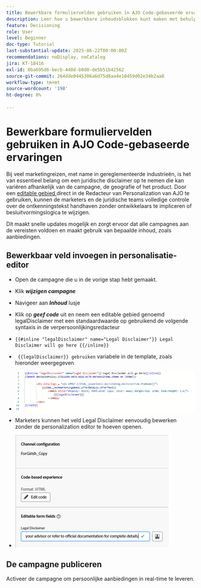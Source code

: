 ```yaml
---
title: Bewerkbare formuliervelden gebruiken in AJO Code-gebaseerde ervaringen
description: Leer hoe u bewerkbare inhoudsblokken kunt maken met behulp van inlineformuliervelden in Adobe Journey Optimizer Code-Based Experience-sjablonen om marketers in staat te stellen dynamische, herbruikbare campagne-inhoud te maken.
feature: Decisioning
role: User
level: Beginner
doc-type: Tutorial
last-substantial-update: 2025-06-22T00:00:00Z
recommendations: noDisplay, noCatalog
jira: KT-18416
exl-id: 0ba695d6-becb-440d-b0d0-de5b51b42562
source-git-commit: 264dde0445306a6d75d8aa4e10459d02e34b2aa8
workflow-type: tm+mt
source-wordcount: '198'
ht-degree: 0%

---
```


# Bewerkbare formuliervelden gebruiken in AJO Code-gebaseerde ervaringen

Bij veel marketingreizen, met name in gereglementeerde industrieën, is het van essentieel belang om een juridische disclaimer op te nemen die kan variëren afhankelijk van de campagne, de geografie of het product. Door een [ editable gebied ](https://experienceleague.adobe.com/en/docs/journey-optimizer-learn/tutorials/channels/code-based-experience-channel/form-fields-in-code-based-experiences) direct in de Redacteur van Personalization van AJO te gebruiken, kunnen de marketers en de juridische teams volledige controle over de ontkenningstekst handhaven zonder ontwikkelaars te impliceren of besluitvormingslogica te wijzigen.

Dit maakt snelle updates mogelijk en zorgt ervoor dat alle campagnes aan de vereisten voldoen en maakt gebruik van bepaalde inhoud, zoals aanbiedingen.

## Bewerkbaar veld invoegen in personalisatie-editor

- Open de campagne die u in de vorige stap hebt gemaakt.
- Klik _**wijzigen campagne**_
- Navigeer aan _**Inhoud**_ lusje
- Klik op _**geef code**_ uit en neem een editable gebied genoemd legalDisclaimer met een standaardwaarde op gebruikend de volgende syntaxis in de verpersoonlijkingsredacteur

- 
  <pre><code>&#123;&#123;#inline &quot;legalDisclaimer&quot; name=&quot;Legal Disclaimer&quot;&#125;&#125; Legal Disclaimer will go here &#123;&#123;/inline&#125;&#125;</code></pre>

- <code> {{legalDisclaimer}} gebruiken</code> variabele in de template, zoals hieronder weergegeven

- ![ editable-fields ](assets/editable-fields.png)

- Marketers kunnen het veld Legal Disclaimer eenvoudig bewerken zonder de personalization editor te hoeven openen.
- ![ editable-field-marketer ](assets/editable-field-marketer-view.png)



## De campagne publiceren

Activeer de campagne om persoonlijke aanbiedingen in real-time te leveren.
